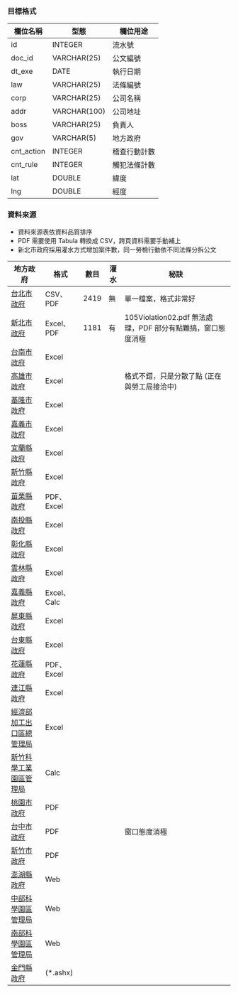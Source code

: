 ### 目標格式
欄位名稱 | 型態 | 欄位用途
---- | ---- | ----
id         | INTEGER | 流水號
doc_id     | VARCHAR(25) | 公文編號
dt_exe     | DATE | 執行日期
law        | VARCHAR(25) | 法條編號
corp       | VARCHAR(25) | 公司名稱
addr       | VARCHAR(100) | 公司地址
boss       | VARCHAR(25) | 負責人
gov        | VARCHAR(5) | 地方政府
cnt_action | INTEGER | 稽查行動計數
cnt_rule   | INTEGER | 觸犯法條計數
lat        | DOUBLE | 緯度
lng        | DOUBLE | 經度

### 資料來源
* 資料來源表依資料品質排序
* PDF 需要使用 Tabula 轉換成 CSV，跨頁資料需要手動補上
* 新北市政府採用灌水方式增加案件數，同一勞檢行動依不同法條分拆公文

地方政府 | 格式 | 數目 | 灌水 | 秘訣
---- | ---- | ---- | ---- | ----
[台北市政府](http://bola.gov.taipei/ct.asp?xItem=94627869&ctNode=76327&mp=116003) | CSV、PDF | 2419 | 無 | 單一檔案，格式非常好
[新北市政府](http://www.labor.ntpc.gov.tw/content/?parent_id=10433) | Excel、PDF | 1181 | 有 | 105Violation02.pdf 無法處理，PDF 部分有點難搞，窗口態度消極
[台南市政府](http://www.tainan.gov.tw/labor/page.asp?nsub=M2A400) | Excel | | |
[高雄市政府](http://labor.kcg.gov.tw/IllegalList.aspx?appname=IllegalList) | Excel | | | 格式不錯，只是分散了點 (正在與勞工局接洽中)
[基隆市政府](http://social.klcg.gov.tw/news/info_view.php?sid=417&dept_id=5&serno=20151210141036&page_num=1) | Excel | | |
[嘉義市政府](http://www.chiayi.gov.tw/web/social/post.asp) | Excel | | |
[宜蘭縣政府](http://labor.e-land.gov.tw/cp.aspx?n=A727524B27DA3181) | Excel | | |
[新竹縣政府](http://labor.hsinchu.gov.tw/zh-tw/Duties/Detail/547/%E5%85%AC%E5%B8%83105%E5%B9%B43-4%E6%9C%88%E9%81%95%E5%8F%8D%E5%8B%9E%E5%8B%95%E5%9F%BA%E6%BA%96%E6%B3%95%E4%B9%8B%E4%BA%8B%E6%A5%AD%E5%96%AE%E4%BD%8D%E5%90%8D%E5%96%AE) | Excel | | |
[苗栗縣政府](http://www.miaoli.gov.tw/labor_youth/normalIndex.php?forewordTypeID=0&frontTitleMenuID=4679) | PDF、Excel | | |
[南投縣政府](http://www.nantou.gov.tw/big5/hotnewsdetail.asp?dptid=376480000AU130000&catetype=01&cid=1210&cid1=1694&mcid=84606) | Excel | | |
[彰化縣政府](http://labor.chcg.gov.tw/07other/other01_con.asp?topsn=3197&data_id=14138) | Excel | | |
[雲林縣政府](http://www4.yunlin.gov.tw/labor/home.jsp?mserno=200710140002&serno=200710140009&menudata=LaborMenu&contlink=ap/pubbulletin_view.jsp&dataserno=201403310006) | Excel | | |
[嘉義縣政府](http://www.sabcc.gov.tw/informationlist.aspx?mid=248) | Excel、Calc | | |
[屏東縣政府](http://www.pthg.gov.tw/planlab/Cus_PublicInfo_Detail.aspx?s=E452EBB48FCCFD71&n=9E2E4D61842FB8B2) | Excel | | |
[台東縣政府](http://163.29.101.94/WebSite/Policy/information.aspx?menuid=mGlzPglzHMY%3d&dep=lW%2bfKiAxClc%3d&cate=cYTvoL0qNLc%3d&listall=1) | Excel | | |
[花蓮縣政府](http://sa.hl.gov.tw/files/15-1037-44627,c3124-1.php) | PDF、Excel | | |
[連江縣政府](http://www.matsu.gov.tw/2008web/news_cnt.php?id=2217&room=bbs) | Excel | | |
[經濟部加工出口區總管理局](http://www.epza.gov.tw/list.aspx?pageid=4e5364e49d5b5094) | Excel | | |
[新竹科學工業園區管理局](http://www.sipa.gov.tw/home.jsp?mserno=201001210016&serno=201001210016&menud%20ata=ChineseMenu&contlink=ap/download_view.jsp&dataserno=201504240001) | Calc | | |
[桃園市政府](http://lhrb.tycg.gov.tw/home.jsp?id=373&parentpath=0%2C14%2C372&mcustomize=onemessages_view.jsp&dataserno=201509090001&aplistdn=ou=data,ou=lhrb4,ou=chlhr,ou=ap_root,o=tycg,c=tw&toolsflag=Y) | PDF | | |
[台中市政府](http://www.labor.taichung.gov.tw/ct.asp?xItem=55333&ctNode=23053&mp=117010) | PDF | | | 窗口態度消極
[新竹市政府](http://dep-labor.hccg.gov.tw/web/SelfPageSetup?command=display&pageID=21875&FP=D20000002106000002_2) | PDF | | |
[澎湖縣政府](http://www.penghu.gov.tw/society/home.jsp?serno3=201302220001&mserno=201110140003&serno=201112150003&contlink=content/20130222113242.jsp&level2=Y) | Web | | |
[中部科學園區管理局](http://www.ctsp.gov.tw/chinese/01news/10statistics_view.aspx?v=1&fr=529&no=538&sn=1198) | Web | | |
[南部科學園區管理局](http://www.stsipa.gov.tw/web/WEB/Jsp/Page/cindex.jsp?frontTarget=DEFAULT&pageID=3985&thisRootID=206&PageNbr=1) | Web | | |
[金門縣政府](http://web.kinmen.gov.tw/Layout/sub_F/AllInOne_Show.aspx?path=15316&guid=b42eee7c-e05c-40a5-ba98-761f9de353e5&lang=zh-tw) | (*.ashx) | | |
